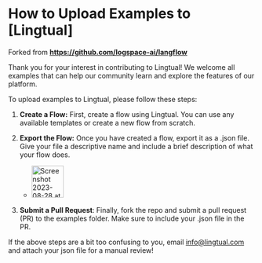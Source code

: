 # How to Upload Examples to [Lingtual]
Forked from **https://github.com/logspace-ai/langflow**

Thank you for your interest in contributing to Lingtual! We welcome all examples that can help our community learn and explore the features of our platform.

To upload examples to Lingtual, please follow these steps:

1. **Create a Flow:** First, create a flow using Lingtual. You can use any available templates or create a new flow from scratch.

2. **Export the Flow:** Once you have created a flow, export it as a .json file. Give your file a descriptive name and include a brief description of what your flow does.
   - <img width="65" alt="Screenshot 2023-08-28 at 10 54 44 PM" src="https://github.com/autoinfra-ai/lingtual_examples/assets/26863466/64c86c92-fc7a-4ffc-a12a-916d013144cb">

4. **Submit a Pull Request**: Finally, fork the repo and submit a pull request (PR) to the examples folder. Make sure to include your .json file in the PR.


If the above steps are a bit too confusing to you, email info@lingtual.com and attach your json file for a manual review!
